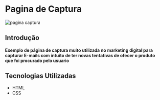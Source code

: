 # Pagina de Captura

![pagina captura](https://user-images.githubusercontent.com/85195379/124954181-35a1bc80-dfec-11eb-941e-22545c501ddf.png)



## Introdução 

#### Exemplo de página de captura muito utilizada no marketing digital para capturar E-mails com intuito de ter novas tentativas de ofecer o produto que foi procurado pelo usuario  

## Tecnologias Utilizadas

* HTML
* CSS

  
